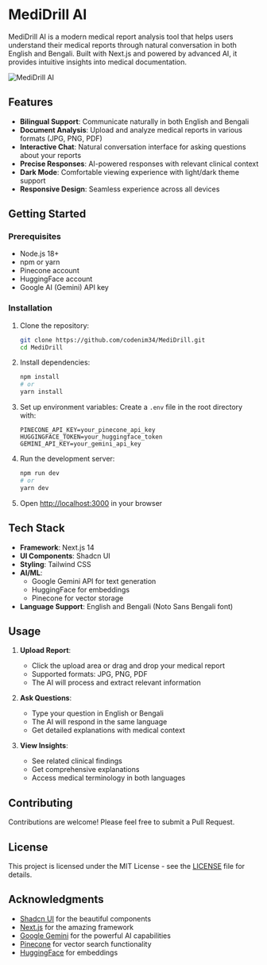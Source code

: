 # MediDrill AI 

MediDrill AI is a modern medical report analysis tool that helps users understand their medical reports through natural conversation in both English and Bengali. Built with Next.js and powered by advanced AI, it provides intuitive insights into medical documentation.

![MediDrill AI](https://raw.githubusercontent.com/codenim34/MediDrill/main/public/screenshot.png)

## Features

- **Bilingual Support**: Communicate naturally in both English and Bengali
- **Document Analysis**: Upload and analyze medical reports in various formats (JPG, PNG, PDF)
- **Interactive Chat**: Natural conversation interface for asking questions about your reports
- **Precise Responses**: AI-powered responses with relevant clinical context
- **Dark Mode**: Comfortable viewing experience with light/dark theme support
- **Responsive Design**: Seamless experience across all devices

## Getting Started

### Prerequisites

- Node.js 18+ 
- npm or yarn
- Pinecone account
- HuggingFace account
- Google AI (Gemini) API key

### Installation

1. Clone the repository:
   ```bash
   git clone https://github.com/codenim34/MediDrill.git
   cd MediDrill
   ```

2. Install dependencies:
   ```bash
   npm install
   # or
   yarn install
   ```

3. Set up environment variables:
   Create a `.env` file in the root directory with:
   ```env
   PINECONE_API_KEY=your_pinecone_api_key
   HUGGINGFACE_TOKEN=your_huggingface_token
   GEMINI_API_KEY=your_gemini_api_key
   ```

4. Run the development server:
   ```bash
   npm run dev
   # or
   yarn dev
   ```

5. Open [http://localhost:3000](http://localhost:3000) in your browser

## Tech Stack

- **Framework**: Next.js 14
- **UI Components**: Shadcn UI
- **Styling**: Tailwind CSS
- **AI/ML**: 
  - Google Gemini API for text generation
  - HuggingFace for embeddings
  - Pinecone for vector storage
- **Language Support**: English and Bengali (Noto Sans Bengali font)

## Usage

1. **Upload Report**:
   - Click the upload area or drag and drop your medical report
   - Supported formats: JPG, PNG, PDF
   - The AI will process and extract relevant information

2. **Ask Questions**:
   - Type your question in English or Bengali
   - The AI will respond in the same language
   - Get detailed explanations with medical context

3. **View Insights**:
   - See related clinical findings
   - Get comprehensive explanations
   - Access medical terminology in both languages

## Contributing

Contributions are welcome! Please feel free to submit a Pull Request.

## License

This project is licensed under the MIT License - see the [LICENSE](LICENSE) file for details.

## Acknowledgments

- [Shadcn UI](https://ui.shadcn.com/) for the beautiful components
- [Next.js](https://nextjs.org/) for the amazing framework
- [Google Gemini](https://ai.google.dev/) for the powerful AI capabilities
- [Pinecone](https://www.pinecone.io/) for vector search functionality
- [HuggingFace](https://huggingface.co/) for embeddings
